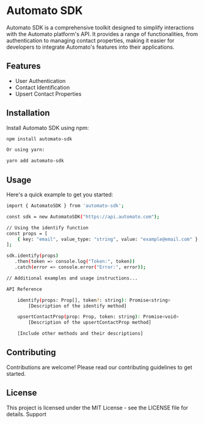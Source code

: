 # Automato SDK

Automato SDK is a comprehensive toolkit designed to simplify interactions with the Automato platform's API. It provides a range of functionalities, from authentication to managing contact properties, making it easier for developers to integrate Automato's features into their applications.

## Features

- User Authentication
- Contact Identification
- Upsert Contact Properties

## Installation

Install Automato SDK using npm:

```bash
npm install automato-sdk

Or using yarn:

yarn add automato-sdk
```

## Usage
Here's a quick example to get you started:

```bash
import { AutomatoSDK } from 'automato-sdk';

const sdk = new AutomatoSDK("https://api.automato.com");

// Using the identify function
const props = [
    { key: "email", value_type: "string", value: "example@email.com" }
];

sdk.identify(props)
   .then(token => console.log("Token:", token))
   .catch(error => console.error("Error:", error));

// Additional examples and usage instructions...

API Reference

    identify(props: Prop[], token?: string): Promise<string>
        [Description of the identify method]

    upsertContactProp(prop: Prop, token: string): Promise<void>
        [Description of the upsertContactProp method]

    [Include other methods and their descriptions]
```

## Contributing

Contributions are welcome! Please read our contributing guidelines to get started.

## License

This project is licensed under the MIT License - see the LICENSE file for details.
Support

<!-- If you have any questions or issues, please open an issue on the GitHub repository or contact [support@email.com].
Additional Information

    [Link to official Automato documentation or resources]
    [Any other relevant links or documentatio -->